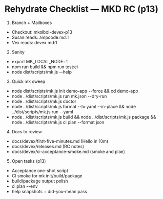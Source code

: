 # Rehydrate Checklist — MKD RC (p13)

1) Branch + Mailboxes
- Checkout: mkolbol-devex-p13
- Susan reads: ampcode.md:1
- Vex reads: devex.md:1

2) Sanity
- export MK_LOCAL_NODE=1
- npm run build && npm run test:ci
- node dist/scripts/mk.js --help

3) Quick mk sweep
- node dist/scripts/mk.js init demo-app --force && cd demo-app
- node ../dist/scripts/mk.js run mk.json --dry-run
- node ../dist/scripts/mk.js doctor
- node ../dist/scripts/mk.js format --to yaml --in-place && node ../dist/scripts/mk.js run --yaml
- node ../dist/scripts/mk.js build && node ../dist/scripts/mk.js package && node ../dist/scripts/mk.js ci plan --format json

4) Docs to review
- docs/devex/first-five-minutes.md (Hello in 10m)
- docs/devex/releases.md (RC notes)
- docs/devex/ci-acceptance-smoke.md (smoke and plan)

5) Open tasks (p13)
- Acceptance one-shot script
- CI smoke for mk init/build/package
- build/package output polish
- ci plan --env
- help snapshots + did-you-mean pass


